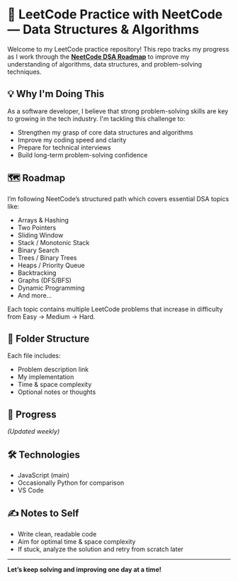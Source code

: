 # 🧠 LeetCode Practice with NeetCode — Data Structures & Algorithms

Welcome to my LeetCode practice repository! This repo tracks my progress as I work through the **[NeetCode DSA Roadmap](https://neetcode.io/)** to improve my understanding of algorithms, data structures, and problem-solving techniques.

## 💡 Why I'm Doing This

As a software developer, I believe that strong problem-solving skills are key to growing in the tech industry. I'm tackling this challenge to:

- Strengthen my grasp of core data structures and algorithms
- Improve my coding speed and clarity
- Prepare for technical interviews
- Build long-term problem-solving confidence

## 🗺️ Roadmap

I’m following NeetCode’s structured path which covers essential DSA topics like:

- Arrays & Hashing
- Two Pointers
- Sliding Window
- Stack / Monotonic Stack
- Binary Search
- Trees / Binary Trees
- Heaps / Priority Queue
- Backtracking
- Graphs (DFS/BFS)
- Dynamic Programming
- And more...

Each topic contains multiple LeetCode problems that increase in difficulty from Easy → Medium → Hard.

## 📁 Folder Structure


Each file includes:
- Problem description link
- My implementation
- Time & space complexity
- Optional notes or thoughts

## 🚀 Progress

*(Updated weekly)*

## 🛠️ Technologies

- JavaScript (main)
- Occasionally Python for comparison
- VS Code

## ✍️ Notes to Self

- Write clean, readable code
- Aim for optimal time & space complexity
- If stuck, analyze the solution and retry from scratch later
---

**Let’s keep solving and improving one day at a time!**
